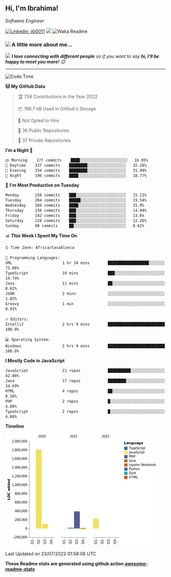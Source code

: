 <h2>Hi, I'm Ibrahima! </h2>
<p><em>Software Engineer 
</em></p>


[![Linkedin: iib0011](https://img.shields.io/badge/-iib0011-blue?style=flat-square&logo=Linkedin&logoColor=white&link=https://www.linkedin.com/in/iib0011/)](https://www.linkedin.com/in/iib0011/)
![](https://visitor-badge.glitch.me/badge?page_id=iib0011)
![Waka Readme](https://github.com/iib0011/iib0011/workflows/Waka%20Readme/badge.svg)


### <img src="https://media.giphy.com/media/VgCDAzcKvsR6OM0uWg/giphy.gif" width="50"> A little more about me...  


<img src="https://media.giphy.com/media/LnQjpWaON8nhr21vNW/giphy.gif" width="60"> <em><b>I love connecting with different people</b> so if you want to say <b>hi, I'll be happy to meet you more!</b> 😊</em>

---
<!--START_SECTION:waka-->
![Code Time](http://img.shields.io/badge/Code%20Time-0%20secs-blue)

**🐱 My GitHub Data** 

> 🏆 758 Contributions in the Year 2022
 > 
> 📦 196.7 kB Used in GitHub's Storage 
 > 
> 🚫 Not Opted to Hire
 > 
> 📜 36 Public Repositories 
 > 
> 🔑 37 Private Repositories  
 > 
**I'm a Night 🦉** 

```text
🌞 Morning    177 commits    ████░░░░░░░░░░░░░░░░░░░░░   16.95% 
🌆 Daytime    337 commits    ████████░░░░░░░░░░░░░░░░░   32.28% 
🌃 Evening    334 commits    ████████░░░░░░░░░░░░░░░░░   31.99% 
🌙 Night      196 commits    ████░░░░░░░░░░░░░░░░░░░░░   18.77%

```
📅 **I'm Most Productive on Tuesday** 

```text
Monday       158 commits    ███░░░░░░░░░░░░░░░░░░░░░░   15.13% 
Tuesday      204 commits    █████░░░░░░░░░░░░░░░░░░░░   19.54% 
Wednesday    166 commits    ████░░░░░░░░░░░░░░░░░░░░░   15.9% 
Thursday     156 commits    ███░░░░░░░░░░░░░░░░░░░░░░   14.94% 
Friday       142 commits    ███░░░░░░░░░░░░░░░░░░░░░░   13.6% 
Saturday     128 commits    ███░░░░░░░░░░░░░░░░░░░░░░   12.26% 
Sunday       90 commits     ██░░░░░░░░░░░░░░░░░░░░░░░   8.62%

```


📊 **This Week I Spent My Time On** 

```text
⌚︎ Time Zone: Africa/Casablanca

💬 Programming Languages: 
XML                      1 hr 34 mins        ██████████████████░░░░░░░   73.06% 
TypeScript               19 mins             ███░░░░░░░░░░░░░░░░░░░░░░   14.74% 
Java                     11 mins             ██░░░░░░░░░░░░░░░░░░░░░░░   8.62% 
JSON                     2 mins              ░░░░░░░░░░░░░░░░░░░░░░░░░   1.85% 
Groovy                   1 min               ░░░░░░░░░░░░░░░░░░░░░░░░░   0.93%

🔥 Editors: 
IntelliJ                 2 hrs 9 mins        █████████████████████████   100.0%

💻 Operating System: 
Windows                  2 hrs 9 mins        █████████████████████████   100.0%

```

**I Mostly Code in JavaScript** 

```text
JavaScript               21 repos            ██████████░░░░░░░░░░░░░░░   42.86% 
Java                     17 repos            ████████░░░░░░░░░░░░░░░░░   34.69% 
HTML                     4 repos             ██░░░░░░░░░░░░░░░░░░░░░░░   8.16% 
PHP                      2 repos             █░░░░░░░░░░░░░░░░░░░░░░░░   4.08% 
TypeScript               2 repos             █░░░░░░░░░░░░░░░░░░░░░░░░   4.08%

```


**Timeline**

![Chart not found](https://raw.githubusercontent.com/iib0011/iib0011/master/charts/bar_graph.png) 


 Last Updated on 23/07/2022 01:58:08 UTC
<!--END_SECTION:waka-->

**These Readme stats are generated using github action [awesome-readme-stats](https://github.com/iib0011/waka-readme-stats)**
